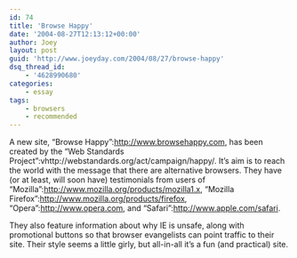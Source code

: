 ```yaml
---
id: 74
title: 'Browse Happy'
date: '2004-08-27T12:13:12+00:00'
author: Joey
layout: post
guid: 'http://www.joeyday.com/2004/08/27/browse-happy'
dsq_thread_id:
    - '4628990680'
categories:
    - essay
tags:
    - browsers
    - recommended
---
```


A new site, “Browse Happy”:http://www.browsehappy.com, has been created by the “Web Standards Project”:vhttp://webstandards.org/act/campaign/happy/. It’s aim is to reach the world with the message that there are alternative browsers. They have (or at least, will soon have) testimonials from users of “Mozilla”:http://www.mozilla.org/products/mozilla1.x, “Mozilla Firefox”:http://www.mozilla.org/products/firefox, “Opera”:http://www.opera.com, and “Safari”:http://www.apple.com/safari.

They also feature information about why IE is unsafe, along with promotional buttons so that browser evangelists can point traffic to their site. Their style seems a little girly, but all-in-all it’s a fun (and practical) site.